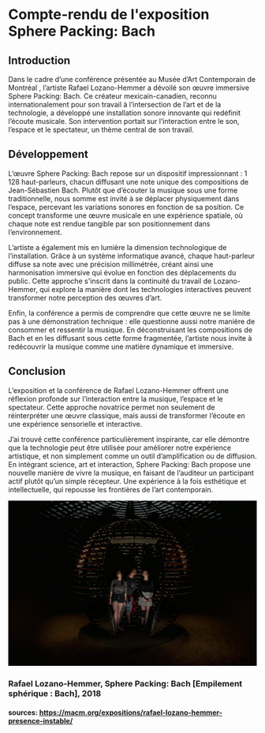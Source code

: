 # Compte-rendu de l'exposition Sphere Packing: Bach
## Introduction
Dans le cadre d’une conférence présentée au Musée d’Art Contemporain de Montréal , l’artiste Rafael Lozano-Hemmer a dévoilé son œuvre immersive Sphere Packing: Bach. Ce créateur mexicain-canadien, reconnu internationalement pour son travail à l’intersection de l’art et de la technologie, a développé une installation sonore innovante qui redéfinit l’écoute musicale. Son intervention portait sur l’interaction entre le son, l’espace et le spectateur, un thème central de son travail.

## Développement
L’œuvre Sphere Packing: Bach repose sur un dispositif impressionnant : 1 128 haut-parleurs, chacun diffusant une note unique des compositions de Jean-Sébastien Bach. Plutôt que d’écouter la musique sous une forme traditionnelle, nous somme est invité à se déplacer physiquement dans l’espace, percevant les variations sonores en fonction de sa position. Ce concept transforme une œuvre musicale en une expérience spatiale, où chaque note est rendue tangible par son positionnement dans l’environnement.

L’artiste a également mis en lumière la dimension technologique de l’installation. Grâce à un système informatique avancé, chaque haut-parleur diffuse sa note avec une précision millimétrée, créant ainsi une harmonisation immersive qui évolue en fonction des déplacements du public. Cette approche s'inscrit dans la continuité du travail de Lozano-Hemmer, qui explore la manière dont les technologies interactives peuvent transformer notre perception des œuvres d’art.

Enfin, la conférence a permis de comprendre que cette œuvre ne se limite pas à une démonstration technique : elle questionne aussi notre manière de consommer et ressentir la musique. En déconstruisant les compositions de Bach et en les diffusant sous cette forme fragmentée, l’artiste nous invite à redécouvrir la musique comme une matière dynamique et immersive.

## Conclusion
L’exposition et la conférence de Rafael Lozano-Hemmer offrent une réflexion profonde sur l’interaction entre la musique, l’espace et le spectateur. Cette approche novatrice permet non seulement de réinterpréter une œuvre classique, mais aussi de transformer l’écoute en une expérience sensorielle et interactive.

J’ai trouvé cette conférence particulièrement inspirante, car elle démontre que la technologie peut être utilisée pour améliorer notre expérience artistique, et non simplement comme un outil d’amplification ou de diffusion. En intégrant science, art et interaction, Sphere Packing: Bach propose une nouvelle manière de vivre la musique, en faisant de l’auditeur un participant actif plutôt qu’un simple récepteur. Une expérience à la fois esthétique et intellectuelle, qui repousse les frontières de l’art contemporain.

![exposition_J_Seguela](media/Oeuvre_Sphere_Packing_Bach.jpg)
### Rafael Lozano-Hemmer, Sphere Packing: Bach [Empilement sphérique : Bach], 2018
#### sources: https://macm.org/expositions/rafael-lozano-hemmer-presence-instable/
